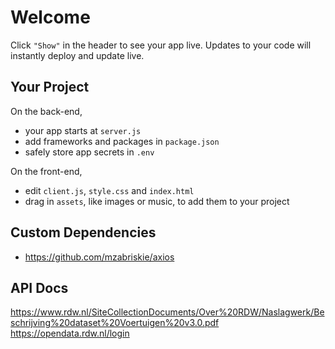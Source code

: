 Welcome 
=========================

Click `"Show"` in the header to see your app live. Updates to your code will instantly deploy and update live.


Your Project
------------

On the back-end,
- your app starts at `server.js`
- add frameworks and packages in `package.json`
- safely store app secrets in `.env`

On the front-end,
- edit `client.js`, `style.css` and `index.html`
- drag in `assets`, like images or music, to add them to your project


Custom Dependencies 
-----------------
- https://github.com/mzabriskie/axios

API Docs
-----------------
https://www.rdw.nl/SiteCollectionDocuments/Over%20RDW/Naslagwerk/Beschrijving%20dataset%20Voertuigen%20v3.0.pdf
https://opendata.rdw.nl/login
